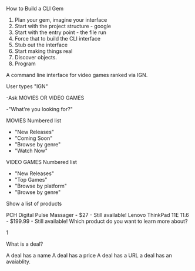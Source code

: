 How to Build a CLI Gem

1. Plan your gem, imagine your interface
2. Start with the project structure - google
3. Start with the entry point - the file run
4. Force that to build the CLI interface
5. Stub out the interface
6. Start making things real
7. Discover objects.
8. Program

A command line interface for video games ranked via IGN.

User types "IGN"

-Ask MOVIES OR VIDEO GAMES

-"What're you looking for?"

MOVIES
Numbered list
- "New Releases"
- "Coming Soon"
- "Browse by genre"
- "Watch Now"

VIDEO GAMES
Numbered list
- "New Releases"
- "Top Games"
- "Browse by platform"
- "Browse by genre"


Show a list of products

PCH Digital Pulse Massager - $27 - Still available!
Lenovo ThinkPad 11E 11.6 - $199.99 - Still available!
Which product do you want to learn more about?

1

What is a deal?

A deal has a name A deal has a price A deal has a URL a deal has an avaiablity.
